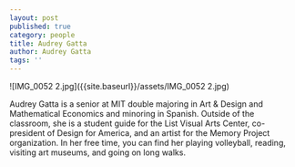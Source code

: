 ```yaml
---
layout: post
published: true
category: people
title: Audrey Gatta
author: Audrey Gatta
tags: ''
---
```

![IMG_0052 2.jpg]({{site.baseurl}}/assets/IMG_0052 2.jpg)

Audrey Gatta is a senior at MIT double majoring in Art & Design and Mathematical Economics and minoring in Spanish. Outside of the classroom, she is a student guide for the List Visual Arts Center, co-president of Design for America, and an artist for the Memory Project organization. In her free time, you can find her playing volleyball, reading, visiting art museums, and going on long walks.